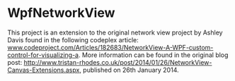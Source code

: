 # WpfNetworkView
This project is an extension to the original network view project by Ashley Davis found in the following codeplex article: www.codeproject.com/Articles/182683/NetworkView-A-WPF-custom-control-for-visualizing-a.
More information can be found in the original blog post: http://www.tristan-rhodes.co.uk/post/2014/01/26/NetworkView-Canvas-Extensions.aspx, published on 26th January 2014.
